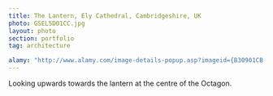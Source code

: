 ```yaml
---
title: The Lantern, Ely Cathedral, Cambridgeshire, UK
photo: GSEL5D01CC.jpg 
layout: photo 
section: portfolio 
tag: architecture

alamy: "http://www.alamy.com/image-details-popup.asp?imageid={B30901CB-56ED-4566-967B-36DE87B2B7AF}"
---
```


Looking upwards towards the lantern at the centre of the Octagon.